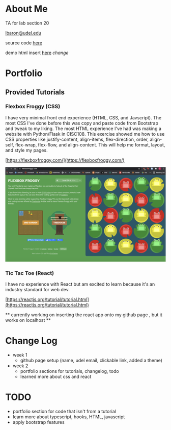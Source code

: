 # About Me
TA for lab section 20

lbaron@udel.edu

source code [here](https://github.com/laurenbaron/laurenbaron.github.io)

demo html insert [here](lab.html)
*change*

# Portfolio
## Provided Tutorials
### Flexbox Froggy (CSS)
I have very minimal front end experience (HTML, CSS, and Javscript). The most CSS I've done before this was copy and paste code from Bootstrap and tweak to my liking. The most HTML experience I've had was making a website with Python/Flask in CISC108. This exercise showed me how to use CSS properties like justify-content, align-items, flex-direction, order, align-self, flex-wrap, flex-flow, and align-content. This will help me format, layout, and style my pages. 

[https://flexboxfroggy.com/](https://flexboxfroggy.com/)

![Flexbox completion image](images/flexbox.png)

### Tic Tac Toe (React)
I have no experience with React but am excited to learn because it's an industry standard for web dev. 

[https://reactjs.org/tutorial/tutorial.html](https://reactjs.org/tutorial/tutorial.html)

** currently working on inserting the react app onto my github page , but it works on localhost **


# Change Log
- week 1
    - github page setup (name, udel email, clickable link, added a theme)
- week 2
    - portfolio sections for tutorials, changelog, todo
    - learned more about css and react

# TODO
- portfolio section for code that isn't from a tutorial
- learn more about typescript, hooks, HTML, javascript
- apply bootstrap features
